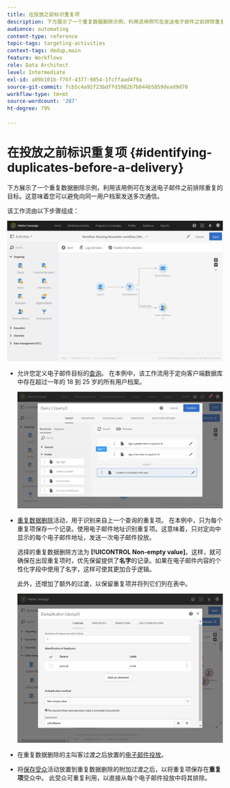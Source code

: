 ```yaml
---
title: 在投放之前标识重复项
description: 下方展示了一个重复数据删除示例，利用该用例可在发送电子邮件之前排除重复的目标。这意味着您可以避免向同一用户档案发送多次通信。
audience: automating
content-type: reference
topic-tags: targeting-activities
context-tags: dedup,main
feature: Workflows
role: Data Architect
level: Intermediate
exl-id: a09b101b-f76f-4377-9854-1fcffaad4f9a
source-git-commit: fcb5c4a92f23bdffd1082b7b044b5859dead9d70
workflow-type: tm+mt
source-wordcount: '287'
ht-degree: 79%

---
```


# 在投放之前标识重复项 {#identifying-duplicates-before-a-delivery}

下方展示了一个重复数据删除示例，利用该用例可在发送电子邮件之前排除重复的目标。这意味着您可以避免向同一用户档案发送多次通信。

该工作流由以下步骤组成：

![](assets/deduplication_example_workflow.png)

* 允许您定义电子邮件目标的[查询](../../automating/using/query.md)。 在本例中，该工作流用于定向客户端数据库中存在超过一年的 18 到 25 岁的所有用户档案。

  ![](assets/deduplication_example_query.png)

* [重复数据删除](../../automating/using/deduplication.md)活动，用于识别来自上一个查询的重复项。 在本例中，只为每个重复项保存一个记录。使用电子邮件地址识别重复项。这意味着，只对定向中显示的每个电子邮件地址，发送一次电子邮件投放。

  选择的重复数据删除方法为 **[!UICONTROL Non-empty value]**。这样，就可确保在出现重复项时，优先保留提供了&#x200B;**名字**&#x200B;的记录。如果在电子邮件内容的个性化字段中使用了名字，这样可使其更加合乎逻辑。

  此外，还增加了额外的过渡，以保留重复项并将列它们列在表中。

  ![](assets/deduplication_example_dedup.png)

* 在重复数据删除的主叫客过渡之后放置的[电子邮件投放](../../automating/using/email-delivery.md)。
* 将[保存受众](../../automating/using/save-audience.md)活动放置到重复数据删除的附加过渡之后，以将重复项保存在&#x200B;**重复项**&#x200B;受众中。 此受众可重复利用，以直接从每个电子邮件投放中将其排除。
